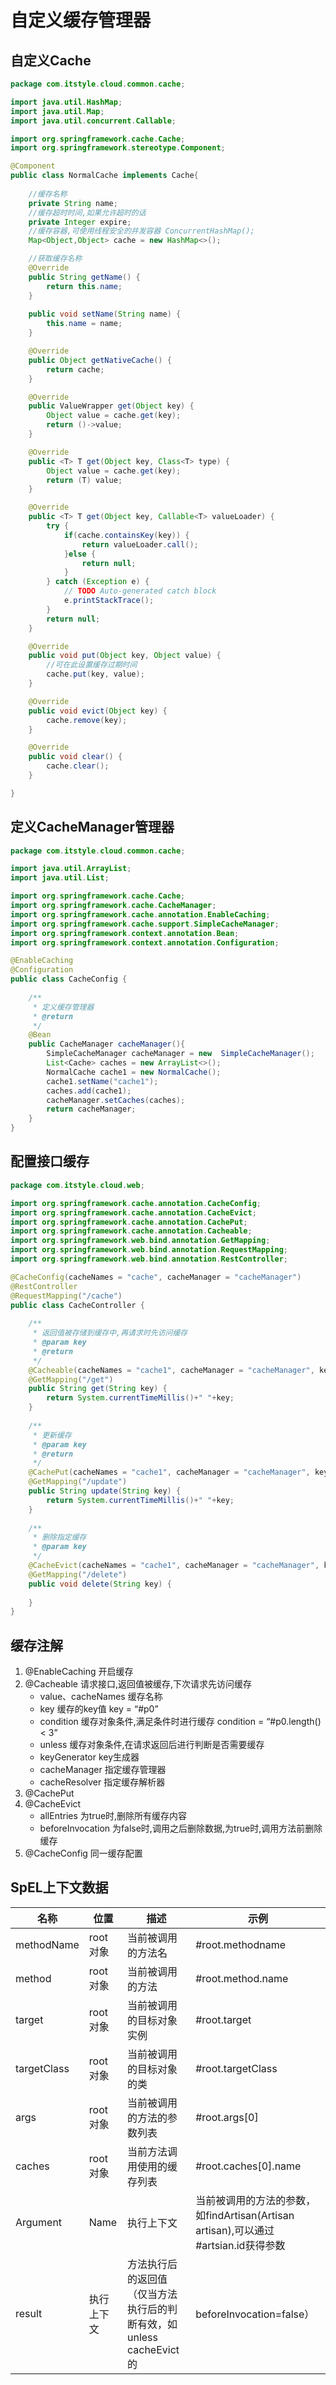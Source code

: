 # 自定义缓存管理器

## 自定义Cache
```java
package com.itstyle.cloud.common.cache;

import java.util.HashMap;
import java.util.Map;
import java.util.concurrent.Callable;

import org.springframework.cache.Cache;
import org.springframework.stereotype.Component;

@Component
public class NormalCache implements Cache{
	
	//缓存名称
	private String name;
	//缓存超时时间,如果允许超时的话
	private Integer expire;
	//缓存容器,可使用线程安全的并发容器 ConcurrentHashMap();
	Map<Object,Object> cache = new HashMap<>();

	//获取缓存名称
	@Override
	public String getName() {
		return this.name;
	}
	
	public void setName(String name) {
		this.name = name;
	}

	@Override
	public Object getNativeCache() {
		return cache;
	}

	@Override
	public ValueWrapper get(Object key) {
		Object value = cache.get(key);
		return ()->value;
	}

	@Override
	public <T> T get(Object key, Class<T> type) {
		Object value = cache.get(key);
		return (T) value;
	}

	@Override
	public <T> T get(Object key, Callable<T> valueLoader) {
		try {
			if(cache.containsKey(key)) {
				return valueLoader.call();
			}else {
				return null;
			}
		} catch (Exception e) {
			// TODO Auto-generated catch block
			e.printStackTrace();
		}
		return null;
	}

	@Override
	public void put(Object key, Object value) {
		//可在此设置缓存过期时间
		cache.put(key, value);
	}

	@Override
	public void evict(Object key) {
		cache.remove(key);
	}

	@Override
	public void clear() {
		cache.clear();
	}

}

```

## 定义CacheManager管理器
```java
package com.itstyle.cloud.common.cache;

import java.util.ArrayList;
import java.util.List;

import org.springframework.cache.Cache;
import org.springframework.cache.CacheManager;
import org.springframework.cache.annotation.EnableCaching;
import org.springframework.cache.support.SimpleCacheManager;
import org.springframework.context.annotation.Bean;
import org.springframework.context.annotation.Configuration;

@EnableCaching
@Configuration
public class CacheConfig {
	
	/**
	 * 定义缓存管理器
	 * @return
	 */
	@Bean
	public CacheManager cacheManager(){
		SimpleCacheManager cacheManager = new  SimpleCacheManager();
		List<Cache> caches = new ArrayList<>();
		NormalCache cache1 = new NormalCache();
		cache1.setName("cache1");
		caches.add(cache1);
		cacheManager.setCaches(caches);
		return cacheManager;
	}
}


```

## 配置接口缓存

```java
package com.itstyle.cloud.web;

import org.springframework.cache.annotation.CacheConfig;
import org.springframework.cache.annotation.CacheEvict;
import org.springframework.cache.annotation.CachePut;
import org.springframework.cache.annotation.Cacheable;
import org.springframework.web.bind.annotation.GetMapping;
import org.springframework.web.bind.annotation.RequestMapping;
import org.springframework.web.bind.annotation.RestController;

@CacheConfig(cacheNames = "cache", cacheManager = "cacheManager")
@RestController
@RequestMapping("/cache")
public class CacheController {
	
	/**
	 * 返回值被存储到缓存中,再请求时先访问缓存
	 * @param key
	 * @return
	 */
	@Cacheable(cacheNames = "cache1", cacheManager = "cacheManager", key = "#p0")
	@GetMapping("/get")
	public String get(String key) {
		return System.currentTimeMillis()+" "+key;
	}
	
	/**
	 * 更新缓存
	 * @param key
	 * @return
	 */
	@CachePut(cacheNames = "cache1", cacheManager = "cacheManager", key = "#p0")
	@GetMapping("/update")
	public String update(String key) {
		return System.currentTimeMillis()+" "+key;
	}
	
	/**
	 * 删除指定缓存
	 * @param key
	 */
	@CacheEvict(cacheNames = "cache1", cacheManager = "cacheManager", key = "#p0")
	@GetMapping("/delete")
	public void delete(String key) {
		
	}
}

```

## 缓存注解

1. @EnableCaching 开启缓存
2. @Cacheable 请求接口,返回值被缓存,下次请求先访问缓存
    - value、cacheNames 缓存名称
    - key 缓存的key值 key = “#p0”
    - condition 缓存对象条件,满足条件时进行缓存 condition = “#p0.length() < 3”
    - unless 缓存对象条件,在请求返回后进行判断是否需要缓存
    - keyGenerator key生成器
    - cacheManager 指定缓存管理器
    - cacheResolver 指定缓存解析器
3. @CachePut
4. @CacheEvict
    - allEntries 为true时,删除所有缓存内容
    - beforeInvocation 为false时,调用之后删除数据,为true时,调用方法前删除缓存
5. @CacheConfig 同一缓存配置

## SpEL上下文数据

|名称	|位置	|描述	|示例|
|-|-|-|-|
|methodName 	|root对象 	|当前被调用的方法名 	|#root.methodname|
|method 	|root对象 	|当前被调用的方法 	|#root.method.name|
|target 	|root对象 	|当前被调用的目标对象实例 	|#root.target|
|targetClass 	|root对象 	|当前被调用的目标对象的类 	|#root.targetClass|
|args 	|root对象 	|当前被调用的方法的参数列表 	|#root.args[0]|
|caches 	|root对象 	|当前方法调用使用的缓存列表 	|#root.caches[0].name|
|Argument |Name 	|执行上下文 	|当前被调用的方法的参数，如findArtisan(Artisan artisan),可以通过#artsian.id获得参数 	|#artsian.id|
|result 	|执行上下文 	|方法执行后的返回值（仅当方法执行后的判断有效，如 unless cacheEvict的|beforeInvocation=false） 	|#result|
